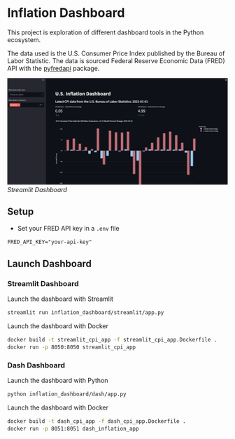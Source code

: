 # Inflation Dashboard

This project is exploration of different dashboard tools in the Python ecosystem.

The data used is the U.S. Consumer Price Index published by the Bureau of Labor Statistic. The data is sourced Federal Reserve Economic Data (FRED) API with the [pyfredapi](https://github.com/gw-moore/pyfredapi) package.

![streamlit_example](_static/streamlit.png)
*Streamlit Dashboard*

## Setup

- Set your FRED API key in a `.env` file

```
FRED_API_KEY="your-api-key"
```

## Launch Dashboard

### Streamlit Dashboard

Launch the dashboard with Streamlit

```bash
streamlit run inflation_dashboard/streamlit/app.py
```

Launch the dashboard with Docker

```bash
docker build -t streamlit_cpi_app -f streamlit_cpi_app.Dockerfile .
docker run -p 8050:8050 streamlit_cpi_app
```


### Dash Dashboard

Launch the dashboard with Python

```bash
python inflation_dashboard/dash/app.py
```

Launch the dashboard with Docker

```bash
docker build -t dash_cpi_app -f dash_cpi_app.Dockerfile .
docker run -p 8051:8051 dash_inflation_app
```
